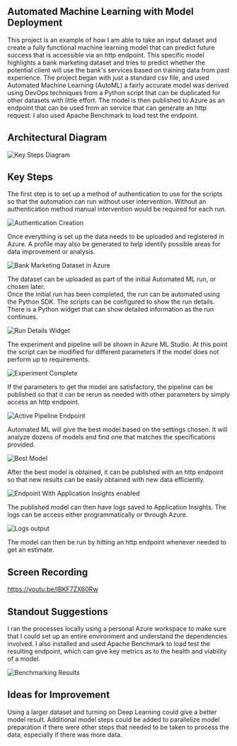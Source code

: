 ## Automated Machine Learning with Model Deployment

This project is an example of how I am able to take an input dataset and create a fully functional machine learning model that can predict future success that is accessible via an http endpoint.  This specific model highlights a bank marketing dataset and tries to predict whether the potential client will use the bank's services based on training data from past experience.  The project began with just a standard csv file, and used Automated Machine Learning (AutoML) a fairly accurate model was derived using DevOps techniques from a Python script that can be duplicated for other datasets with little effort.  The model is then published to Azure as an endpoint that can be used from an service that can generate an http request.  I also used Apache Benchmark to load test the endpoint.

## Architectural Diagram
![Key Steps Diagram](KeyStepsDiagram.png)

## Key Steps
The first step is to set up a method of authentication to use for the scripts so that the automation can run without user intervention.  Without an authentication method manual intervention would be required for each run.

![Authentication Creation](Udacity-sp-created.png)

Once everything is set up the data needs to be uploaded and registered in Azure.  A profile may also be generated to help identify possible areas for data improvement or analysis.

![Bank Marketing Dataset in Azure](Bank%20Marketing%20dataset.png)

The dataset can be uploaded as part of the initial Automated ML run, or chosen later.  
Once the initial run has been completed, the run can be automated using the Python SDK.
The scripts can be configured to show the run details.  There is a Python widget that can show detailed information as the run continues.

![Run Details Widget](Run%20Details%20Widget%20output.png)

The experiment and pipeline will be shown in Azure ML Studio.  At this point the script can be modified for different parameters if the model does not perform up to requirements.

![Experiment Complete](SDK%20Experiment%20Complete.png)

If the parameters to get the model are satisfactory, the pipeline can be published so that it can be rerun as needed with other parameters by simply access an http endpoint.

![Active Pipeline Endpoint](ActivePipelineEndpoint.png)

Automated ML will give the best model based on the settings chosen.  It will analyze dozens of models and find one that matches the specifications provided.

![Best Model](Best%20Model%20Explanation.png)

After the best model is obtained, it can be published with an http endpoint so that new results can be easily obtained with new data efficiently.

![Endpoint With Application Insights enabled](Endpoint%20With%20App%20Insights.png)

The published model can then have logs saved to Application Insights.  The logs can be access either programmatically or through Azure.

![Logs output](logs.py%20output.png)

The model can then be run by hitting an http endpoint whenever needed to get an estimate.


## Screen Recording
https://youtu.be/IBKF7ZX60Rw

## Standout Suggestions
I ran the processes locally using a personal Azure workspace to make sure that I could set up an entire environment and understand the dependencies involved.  I also installed and used Apache Benchmark to load test the resulting endpoint, which can give key metrics as to the health and viability of a model.

![Benchmarking Results](benchmark%20endpoint.png)

## Ideas for Improvement
Using a larger dataset and turning on Deep Learning could give a better model result.  Additional model steps could be added to parallelize model preparation if there were other steps that needed to be taken to process the data, especially if there was more data.